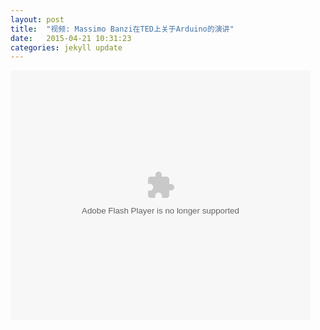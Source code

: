 ```yaml
---
layout: post
title:  "视频: Massimo Banzi在TED上关于Arduino的演讲"
date:   2015-04-21 10:31:23
categories: jekyll update
---
```


<embed src="http://player.youku.com/player.php/sid/XNTE0MzMxNDE2/v.swf" allowFullScreen="true" quality="high" width="480" height="400" align="middle" allowScriptAccess="always" type="application/x-shockwave-flash">
